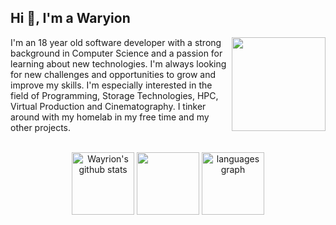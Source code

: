 <h2 align="left">Hi 👋, I'm a Waryion </h2>
<img src="./gifs/MonochromeCity_Source_Adafruit.gif?raw=true" width="150px" align="right">

I'm an 18 year old software developer with a strong background in Computer Science and a passion for learning about new technologies. I'm always looking for new challenges and opportunities to grow and improve my skills. I'm especially interested in the field of Programming, Storage Technologies, HPC, Virtual Production and Cinematography. I tinker around with my homelab in my free time and my other projects.

<br>



<div align="center">
  <img src="https://github-readme-stats.vercel.app/api?username=Wayrion&count_private=true&show_icons=true&theme=dark&bg_color=0D1117&text_color=61d9fa&title_color=61d9fa" 
  width="auto" height="100" alt="Wayrion's github stats" />

  <img src="https://streak-stats.demolab.com?user=Wayrion&theme=react&background=0D1117"  width="auto" height="100" />

  <img src="https://github-readme-stats-vercel-sable.vercel.app/api/top-langs?username=Wayrion&locale=en&hide_title=false&layout=compact&card_width=320&langs_count=10&theme=tokyonight&hide_border=false" width="auto" height="100" alt="languages graph"  />
</div>
